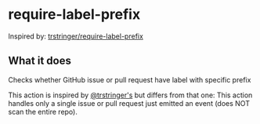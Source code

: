 # require-label-prefix

Inspired by: [trstringer/require-label-prefix](https://github.com/trstringer/require-label-prefix)

## What it does

Checks whether GitHub issue or pull request have label with specific prefix

This action is inspired by [@trstringer's](https://github.com/trstringer/require-label-prefix) but differs from that one:
This action handles only a single issue or pull request just emitted an event (does NOT scan the entire repo).
